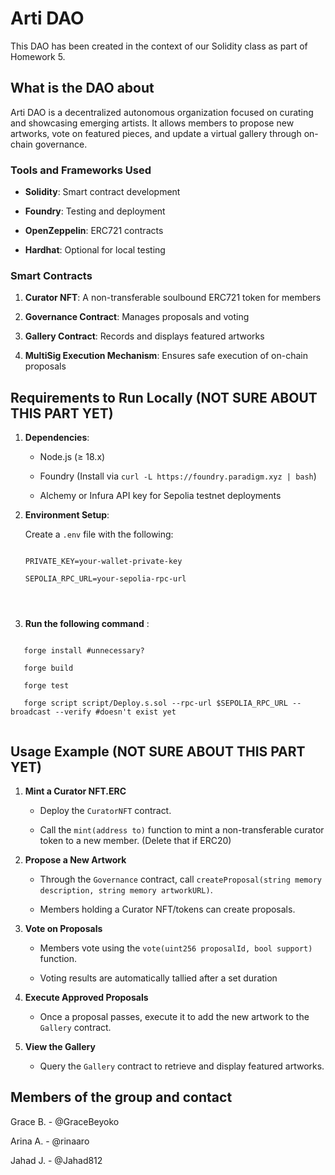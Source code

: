 # Arti DAO
 

 
This DAO has been created in the context of our Solidity class as part of Homework 5.
 

 
## What is the DAO about
 
Arti DAO is a decentralized autonomous organization focused on curating and showcasing emerging artists. It allows members to propose new artworks, vote on featured pieces, and update a virtual gallery through on-chain governance.
 

 
### Tools and Frameworks Used
 
- **Solidity**: Smart contract development
 
- **Foundry**: Testing and deployment
 
- **OpenZeppelin**: ERC721 contracts
 
- **Hardhat**: Optional for local testing
 

 
### Smart Contracts
 
1. **Curator NFT**: A non-transferable soulbound ERC721 token for members
 
2. **Governance Contract**: Manages proposals and voting
 
3. **Gallery Contract**: Records and displays featured artworks
 
4. **MultiSig Execution Mechanism**: Ensures safe execution of on-chain proposals
 

 
## Requirements to Run Locally (NOT SURE ABOUT THIS PART YET)
 
1. **Dependencies**:
 
   - Node.js (≥ 18.x)
 
   - Foundry (Install via `curl -L https://foundry.paradigm.xyz | bash`)
 
   - Alchemy or Infura API key for Sepolia testnet deployments
 

 
2. **Environment Setup**:
 
   Create a `.env` file with the following:
 
   ```plaintext
 
   PRIVATE_KEY=your-wallet-private-key
 
   SEPOLIA_RPC_URL=your-sepolia-rpc-url
 

 
3. **Run the following command** : 
 
```plaintext
 
   forge install #unnecessary?
 
   forge build
 
   forge test
 
   forge script script/Deploy.s.sol --rpc-url $SEPOLIA_RPC_URL --broadcast --verify #doesn't exist yet
 
```
 

 
## Usage Example  (NOT SURE ABOUT THIS PART YET)
 
1. **Mint a Curator NFT.ERC**  
 
   - Deploy the `CuratorNFT` contract.
 
   - Call the `mint(address to)` function to mint a non-transferable curator token to a new member. (Delete that if ERC20)
 

 
2. **Propose a New Artwork**  
 
   - Through the `Governance` contract, call `createProposal(string memory description, string memory artworkURL)`.
 
   - Members holding a Curator NFT/tokens can create proposals.
 

 
3. **Vote on Proposals**  
 
   - Members vote using the `vote(uint256 proposalId, bool support)` function.
 
   - Voting results are automatically tallied after a set duration
 

 
4. **Execute Approved Proposals**  
 
   - Once a proposal passes, execute it to add the new artwork to the `Gallery` contract.
 

 
5. **View the Gallery**  
 
   - Query the `Gallery` contract to retrieve and display featured artworks.
 

 
## Members of the group and contact 
 
Grace B. - @GraceBeyoko <br> 
 
Arina A. - @rinaaro <br>

Jahad J. - @Jahad812 <br>
